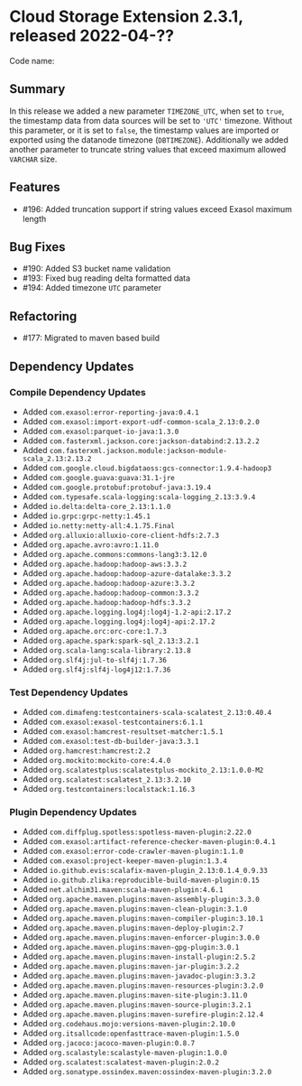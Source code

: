 # Cloud Storage Extension 2.3.1, released 2022-04-??

Code name:

## Summary

In this release we added a new parameter `TIMEZONE_UTC`, when set to `true`, the timestamp data from data sources will be set to `'UTC'` timezone. Without this parameter, or it is set to `false`, the timestamp values are imported or exported using the datanode timezone (`DBTIMEZONE`). Additionally we added another parameter to truncate string values that exceed maximum allowed `VARCHAR` size.

## Features

* #196: Added truncation support if string values exceed Exasol maximum length

## Bug Fixes

* #190: Added S3 bucket name validation
* #193: Fixed bug reading delta formatted data
* #194: Added timezone `UTC` parameter

## Refactoring

* #177: Migrated to maven based build

## Dependency Updates

### Compile Dependency Updates

* Added `com.exasol:error-reporting-java:0.4.1`
* Added `com.exasol:import-export-udf-common-scala_2.13:0.2.0`
* Added `com.exasol:parquet-io-java:1.3.0`
* Added `com.fasterxml.jackson.core:jackson-databind:2.13.2.2`
* Added `com.fasterxml.jackson.module:jackson-module-scala_2.13:2.13.2`
* Added `com.google.cloud.bigdataoss:gcs-connector:1.9.4-hadoop3`
* Added `com.google.guava:guava:31.1-jre`
* Added `com.google.protobuf:protobuf-java:3.19.4`
* Added `com.typesafe.scala-logging:scala-logging_2.13:3.9.4`
* Added `io.delta:delta-core_2.13:1.1.0`
* Added `io.grpc:grpc-netty:1.45.1`
* Added `io.netty:netty-all:4.1.75.Final`
* Added `org.alluxio:alluxio-core-client-hdfs:2.7.3`
* Added `org.apache.avro:avro:1.11.0`
* Added `org.apache.commons:commons-lang3:3.12.0`
* Added `org.apache.hadoop:hadoop-aws:3.3.2`
* Added `org.apache.hadoop:hadoop-azure-datalake:3.3.2`
* Added `org.apache.hadoop:hadoop-azure:3.3.2`
* Added `org.apache.hadoop:hadoop-common:3.3.2`
* Added `org.apache.hadoop:hadoop-hdfs:3.3.2`
* Added `org.apache.logging.log4j:log4j-1.2-api:2.17.2`
* Added `org.apache.logging.log4j:log4j-api:2.17.2`
* Added `org.apache.orc:orc-core:1.7.3`
* Added `org.apache.spark:spark-sql_2.13:3.2.1`
* Added `org.scala-lang:scala-library:2.13.8`
* Added `org.slf4j:jul-to-slf4j:1.7.36`
* Added `org.slf4j:slf4j-log4j12:1.7.36`

### Test Dependency Updates

* Added `com.dimafeng:testcontainers-scala-scalatest_2.13:0.40.4`
* Added `com.exasol:exasol-testcontainers:6.1.1`
* Added `com.exasol:hamcrest-resultset-matcher:1.5.1`
* Added `com.exasol:test-db-builder-java:3.3.1`
* Added `org.hamcrest:hamcrest:2.2`
* Added `org.mockito:mockito-core:4.4.0`
* Added `org.scalatestplus:scalatestplus-mockito_2.13:1.0.0-M2`
* Added `org.scalatest:scalatest_2.13:3.2.10`
* Added `org.testcontainers:localstack:1.16.3`

### Plugin Dependency Updates

* Added `com.diffplug.spotless:spotless-maven-plugin:2.22.0`
* Added `com.exasol:artifact-reference-checker-maven-plugin:0.4.1`
* Added `com.exasol:error-code-crawler-maven-plugin:1.1.0`
* Added `com.exasol:project-keeper-maven-plugin:1.3.4`
* Added `io.github.evis:scalafix-maven-plugin_2.13:0.1.4_0.9.33`
* Added `io.github.zlika:reproducible-build-maven-plugin:0.15`
* Added `net.alchim31.maven:scala-maven-plugin:4.6.1`
* Added `org.apache.maven.plugins:maven-assembly-plugin:3.3.0`
* Added `org.apache.maven.plugins:maven-clean-plugin:3.1.0`
* Added `org.apache.maven.plugins:maven-compiler-plugin:3.10.1`
* Added `org.apache.maven.plugins:maven-deploy-plugin:2.7`
* Added `org.apache.maven.plugins:maven-enforcer-plugin:3.0.0`
* Added `org.apache.maven.plugins:maven-gpg-plugin:3.0.1`
* Added `org.apache.maven.plugins:maven-install-plugin:2.5.2`
* Added `org.apache.maven.plugins:maven-jar-plugin:3.2.2`
* Added `org.apache.maven.plugins:maven-javadoc-plugin:3.3.2`
* Added `org.apache.maven.plugins:maven-resources-plugin:3.2.0`
* Added `org.apache.maven.plugins:maven-site-plugin:3.11.0`
* Added `org.apache.maven.plugins:maven-source-plugin:3.2.1`
* Added `org.apache.maven.plugins:maven-surefire-plugin:2.12.4`
* Added `org.codehaus.mojo:versions-maven-plugin:2.10.0`
* Added `org.itsallcode:openfasttrace-maven-plugin:1.5.0`
* Added `org.jacoco:jacoco-maven-plugin:0.8.7`
* Added `org.scalastyle:scalastyle-maven-plugin:1.0.0`
* Added `org.scalatest:scalatest-maven-plugin:2.0.2`
* Added `org.sonatype.ossindex.maven:ossindex-maven-plugin:3.2.0`
